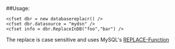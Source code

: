 ##Usage:

	<cfset dbr = new databasereplacr() />
	<cfset dbr.datasource = "mydsn" />
	<cfset info = dbr.ReplaceInDB("foo","bar") />

The replace is case sensitive and uses MySQL's [REPLACE-Function][1]

[1]: http://dev.mysql.com/doc/refman/5.0/en/string-functions.html#function_replace